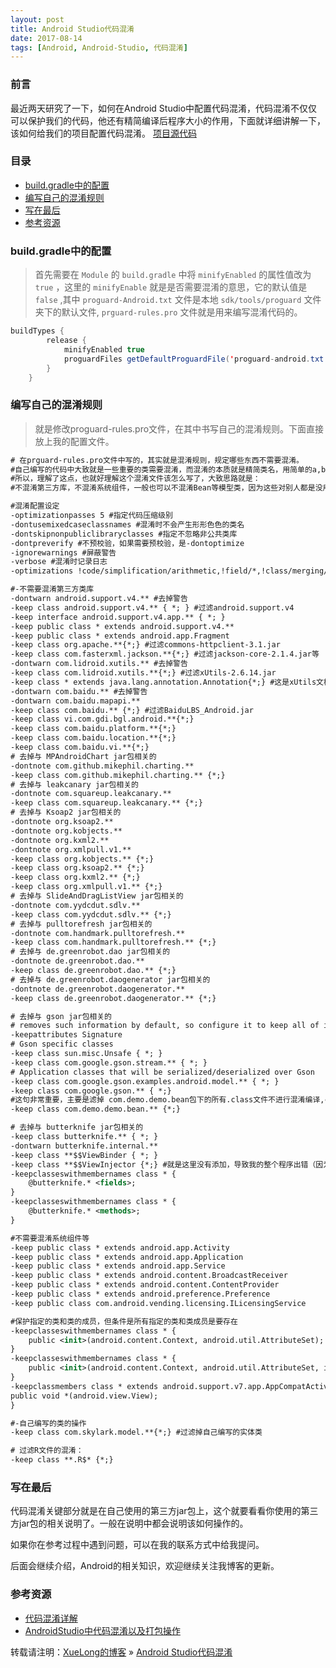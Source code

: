 ```yaml
---
layout: post
title: Android Studio代码混淆
date: 2017-08-14
tags: [Android, Android-Studio, 代码混淆]
---
```


### 前言

最近两天研究了一下，如何在Android Studio中配置代码混淆，代码混淆不仅仅可以保护我们的代码，他还有精简编译后程序大小的作用，下面就详细讲解一下，该如何给我们的项目配置代码混淆。  <a href="https://github.com/skylarklxlong/SkylarkDemo" target="_blank">项目源代码</a>   
    
### 目录

* [build.gradle中的配置](#build-gradle)
* [编写自己的混淆规则](#your-proguard)
* [写在最后](#the-end)
* [参考资源](#reference-data)

### <a name="build-gradle"></a>build.gradle中的配置

> 首先需要在 `Module` 的 `build.gradle` 中将 `minifyEnabled` 的属性值改为 `true` ，这里的 `minifyEnable` 就是是否需要混淆的意思，它的默认值是 `false` ,其中 `proguard-Android.txt` 文件是本地 `sdk/tools/proguard` 文件夹下的默认文件, `prguard-rules.pro` 文件就是用来编写混淆代码的。
   
```java
buildTypes {
        release {
            minifyEnabled true
            proguardFiles getDefaultProguardFile('proguard-android.txt'), 'proguard-rules.pro'
        }
    }
```

### <a name="your-proguard"></a>编写自己的混淆规则

> 就是修改proguard-rules.pro文件，在其中书写自己的混淆规则。下面直接放上我的配置文件。
   
```xml
# 在prguard-rules.pro文件中写的，其实就是混淆规则，规定哪些东西不需要混淆。
#自己编写的代码中大致就是一些重要的类需要混淆，而混淆的本质就是精简类名，用简单的a,b,c等单词来代替之前写的如DataUtil等易懂的类名。
#所以，理解了这点，也就好理解这个混淆文件该怎么写了，大致思路就是：
#不混淆第三方库，不混淆系统组件，一般也可以不混淆Bean等模型类，因为这些对别人都是没用的，毕竟都是开源的。。。

#混淆配置设定
-optimizationpasses 5 #指定代码压缩级别
-dontusemixedcaseclassnames #混淆时不会产生形形色色的类名
-dontskipnonpubliclibraryclasses #指定不忽略非公共类库
-dontpreverify #不预校验，如果需要预校验，是-dontoptimize
-ignorewarnings #屏蔽警告
-verbose #混淆时记录日志
-optimizations !code/simplification/arithmetic,!field/*,!class/merging/* #优化

#-不需要混淆第三方类库
-dontwarn android.support.v4.** #去掉警告
-keep class android.support.v4.** { *; } #过滤android.support.v4
-keep interface android.support.v4.app.** { *; }
-keep public class * extends android.support.v4.**
-keep public class * extends android.app.Fragment
-keep class org.apache.**{*;} #过滤commons-httpclient-3.1.jar
-keep class com.fasterxml.jackson.**{*;} #过滤jackson-core-2.1.4.jar等
-dontwarn com.lidroid.xutils.** #去掉警告
-keep class com.lidroid.xutils.**{*;} #过滤xUtils-2.6.14.jar
-keep class * extends java.lang.annotation.Annotation{*;} #这是xUtils文档中提到的过滤掉注解
-dontwarn com.baidu.** #去掉警告
-dontwarn com.baidu.mapapi.**
-keep class com.baidu.** {*;} #过滤BaiduLBS_Android.jar
-keep class vi.com.gdi.bgl.android.**{*;}
-keep class com.baidu.platform.**{*;}
-keep class com.baidu.location.**{*;}
-keep class com.baidu.vi.**{*;}
# 去掉与 MPAndroidChart jar包相关的
-dontnote com.github.mikephil.charting.**
-keep class com.github.mikephil.charting.** {*;}
# 去掉与 leakcanary jar包相关的
-dontnote com.squareup.leakcanary.**
-keep class com.squareup.leakcanary.** {*;}
# 去掉与 Ksoap2 jar包相关的
-dontnote org.ksoap2.**
-dontnote org.kobjects.**
-dontnote org.kxml2.**
-dontnote org.xmlpull.v1.**
-keep class org.kobjects.** {*;}
-keep class org.ksoap2.** {*;}
-keep class org.kxml2.** {*;}
-keep class org.xmlpull.v1.** {*;}
# 去掉与 SlideAndDragListView jar包相关的
-dontnote com.yydcdut.sdlv.**
-keep class com.yydcdut.sdlv.** {*;}
# 去掉与 pulltorefresh jar包相关的
-dontnote com.handmark.pulltorefresh.**
-keep class com.handmark.pulltorefresh.** {*;}
# 去掉与 de.greenrobot.dao jar包相关的
-dontnote de.greenrobot.dao.**
-keep class de.greenrobot.dao.** {*;}
# 去掉与 de.greenrobot.daogenerator jar包相关的
-dontnote de.greenrobot.daogenerator.**
-keep class de.greenrobot.daogenerator.** {*;}

# 去掉与 gson jar包相关的
# removes such information by default, so configure it to keep all of it.
-keepattributes Signature
# Gson specific classes
-keep class sun.misc.Unsafe { *; }
-keep class com.google.gson.stream.** { *; }
# Application classes that will be serialized/deserialized over Gson
-keep class com.google.gson.examples.android.model.** { *; }
-keep class com.google.gson.** { *;}
#这句非常重要，主要是滤掉 com.demo.demo.bean包下的所有.class文件不进行混淆编译,com.demo.demo是你的包名
-keep class com.demo.demo.bean.** {*;}

# 去掉与 butterknife jar包相关的
-keep class butterknife.** { *; }
-dontwarn butterknife.internal.**
-keep class **$$ViewBinder { *; }
-keep class **$$ViewInjector {*;} #就是这里没有添加，导致我的整个程序出错（因为我在程序中使用的是InjectView而不是BindView）
-keepclasseswithmembernames class * {
    @butterknife.* <fields>;
}
-keepclasseswithmembernames class * {
    @butterknife.* <methods>;
}

#不需要混淆系统组件等
-keep public class * extends android.app.Activity
-keep public class * extends android.app.Application
-keep public class * extends android.app.Service
-keep public class * extends android.content.BroadcastReceiver
-keep public class * extends android.content.ContentProvider
-keep public class * extends android.preference.Preference
-keep public class com.android.vending.licensing.ILicensingService

#保护指定的类和类的成员，但条件是所有指定的类和类成员是要存在
-keepclasseswithmembernames class * {
    public <init>(android.content.Context, android.util.AttributeSet);
}
-keepclasseswithmembernames class * {
    public <init>(android.content.Context, android.util.AttributeSet, int);
}
-keepclassmembers class * extends android.support.v7.app.AppCompatActivity {
public void *(android.view.View);
}

#-自己编写的类的操作
-keep class com.skylark.model.**{*;} #过滤掉自己编写的实体类                               #过滤掉自己编写的实体类

# 过滤R文件的混淆：
-keep class **.R$* {*;}
```   
   
### <a name="the-end"></a>写在最后

代码混淆关键部分就是在自己使用的第三方jar包上，这个就要看看你使用的第三方jar包的相关说明了。一般在说明中都会说明该如何操作的。

如果你在参考过程中遇到问题，可以在我的联系方式中给我提问。

后面会继续介绍，Android的相关知识，欢迎继续关注我博客的更新。   

### <a name="reference-data"></a>参考资源
* <a href="http://blog.csdn.net/z157794218/article/details/40039785" target="_blank">代码混淆详解</a>   
* <a href="http://blog.csdn.net/ttccaaa/article/details/47687241" target="_blank">AndroidStudio中代码混淆以及打包操作</a> 


转载请注明：[XueLong的博客](http://himakeit.online) » [Android Studio代码混淆](http://himakeit.online/2017/08/android-androidstudio-proguard/)